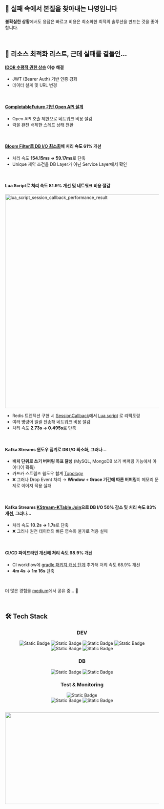 ## 👋 실패 속에서 본질을 찾아내는 나영입니다

**불확실한 상황**에서도 응답은 빠르고 비용은 최소화한 최적의 솔루션을 만드는 것을 좋아합니다.

<br>

## 🔨 리소스 최적화 리스트, 근데 실패를 곁들인...

#### [IDOR 수평적 권한 상승](https://github.com/nayoung238/Banking-API?tab=readme-ov-file#idor-insecure-direct-object-reference-%ED%95%B4%EA%B2%B0) 이슈 해결
- JWT (Bearer Auth) 기반 인증 강화
- 데이터 설계 및 URL 변경

<br>

#### [CompletableFuture 기반 Open API 설계](https://github.com/nayoung238/Banking-API?tab=readme-ov-file#completablefuture-%EA%B8%B0%EB%B0%98-open-api-%EC%84%A4%EA%B3%84)

- Open API 호출 제한으로 네트워크 비용 절감
- 락을 완전 배제한 스레드 상태 전환

<br>

#### [Bloom Filter로 DB I/O 최소화](https://medium.com/@nayoung238/bloom-filter%EB%A1%9C-db-%EB%B6%80%ED%95%98-%EA%B0%90%EC%86%8C-%EC%84%B1%EB%8A%A5-61-%EA%B0%9C%EC%84%A0-e46e8ce62d6d)해 처리 속도 61% 개선

- 처리 속도 **154.15ms → 59.17ms**로 단축
- Unique 제약 조건을 DB Layer가 아닌 Service Layer에서 확인

<br>

#### Lua Script로 처리 속도 81.9% 개선 및 네트워크 비용 절감
<img width="700" alt="lua_script_session_callback_performance_result" src="https://github.com/user-attachments/assets/9bd0b0df-c675-4f1d-bdd0-0bae625d1740" />

- Redis 트랜잭션 구현 시 [SessionCallback](https://github.com/nayoung238/E-commerce-API/blob/main/coupon-api/src/main/java/com/ecommerce/couponservice/redis/manager/CouponStockRedisManager.java#L55)에서 [Lua script](https://github.com/nayoung238/E-commerce-API/blob/main/coupon-api/src/main/java/com/ecommerce/couponservice/redis/manager/CouponStockRedisManager.java#L121) 로 리팩토링
- 여러 명령어 일괄 전송해 네트워크 비용 절감
- 처리 속도 **2.73s → 0.495s**로 단축

<br>

#### Kafka Streams 윈도우 집계로 DB I/O 최소화, 그러나...

- **배치 단위로 쓰기 버퍼링 목표 달성** (MySQL, MongoDB 쓰기 버퍼링 기능에서 아이디어 획득)
- 카프카 스트림즈 윕도우 합계 [Topology](https://github.com/nayoung238/E-commerce-API/blob/main/item-api/src/main/java/com/ecommerce/itemservice/kafka/config/StockAggregationTopology.java#L41)
- ❌ 그러나 Drop Event 처리 → **Window + Grace 기간에 따른 버퍼링**이 메모리 문제로 이어져 적용 실패

<br>

#### Kafka Streams [KStream-KTable Join](https://github.com/nayoung238/E-commerce-API/blob/main/order-api/src/main/java/com/ecommerce/orderservice/kafka/config/streams/KStreamKTableJoinConfig.java#L83)으로 DB I/O 50% 감소 및 처리 속도 83% 개선, 그러나...

- 처리 속도 **10.2s -> 1.7s**로 단축
- ❌ 그러나 원천 데이터의 빠른 영속화 불가로 적용 실패

<br>

#### CI/CD 파이프라인 개선해 처리 속도 68.9% 개선
- CI workflow에 [gradle 패키지 캐싱 단계](https://github.com/nayoung238/Banking-API/blob/develop/.github/workflows/build-and-test-ci.yml#L39) 추가해 처리 속도 68.9% 개선
- **4m 4s -> 1m 16s** 단축

<br>

더 많은 경험을 [medium](https://medium.com/@nayoung238)에서 공유 중... 💚

<br>

## 🛠️ Tech Stack

<div align="center">

### DEV

<img alt="Static Badge" src="https://img.shields.io/badge/java17-%23007396?style=for-the-badge&logo=java&logoColor=white"> <img alt="Static Badge" src="https://img.shields.io/badge/Spring%20Boot-%236DB33F?style=for-the-badge&logo=Spring%20Boot&logoColor=white"> <img alt="Static Badge" src="https://img.shields.io/badge/Spring Data JPA-%236DB33F?style=for-the-badge&logo=Spring&logoColor=white"> <img alt="Static Badge" src="https://img.shields.io/badge/Spring Cloud Gateway-%236DB33F?style=for-the-badge&logo=Spring&logoColor=white"><br>
<img alt="Static Badge" src="https://img.shields.io/badge/Apache%20Kafka-%23231F20?style=for-the-badge&logo=Apache%20Kafka&logoColor=white"> <img alt="Static Badge" src="https://img.shields.io/badge/Resilience 4J-%23231F20?style=for-the-badge&logoColor=white">


### DB

<img alt="Static Badge" src="https://img.shields.io/badge/MySQL-%234479A1?style=for-the-badge&logo=mysql&logoColor=white"> <img alt="Static Badge" src="https://img.shields.io/badge/MongoDB-%2347A248?style=for-the-badge&logo=MongoDB&logoColor=white">

### Test & Monitoring

<img alt="Static Badge" src="https://img.shields.io/badge/JUnit 5-%2325A162?style=for-the-badge&logo=JUnit5&logoColor=white"><br><img alt="Static Badge" src="https://img.shields.io/badge/prometheus-%23E6522C?style=for-the-badge&logo=prometheus&logoColor=white"> <img alt="Static Badge" src="https://img.shields.io/badge/Grafana-%23F46800?style=for-the-badge&logo=Grafana&logoColor=white">

<br>

<a href="https://github.com/devxb/gitanimals">
<img
  src="https://render.gitanimals.org/farms/imzero238"
  width="600"
  height="300"
/>
</a>
</div>
